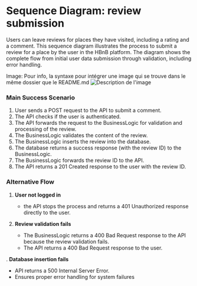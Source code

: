 # Sequence Diagram: review submission
Users can leave reviews for places they have visited, including a rating and a comment.
This sequence diagram illustrates the process to submit a review for a place by the user in the HBnB platform. The diagram shows the complete flow from initial user data submission through validation, including error handling.

Image:
Pour info, la syntaxe pour intégrer une image qui se trouve dans le même dossier que le README.md
![Description de l'image](nom_du_fichier.png)


### Main Success Scenario
1. User sends a POST request to the API to submit a comment.
2. The API checks if the user is authenticated.
3. The API forwards the request to the BusinessLogic for validation and processing of the review.
4. The BusinessLogic validates the content of the review.
5. The BusinessLogic inserts the review into the database.
6. The database returns a success response (with the review ID) to the BusinessLogic.
7. The BusinessLogic forwards the review ID to the API.
8. The API returns a 201 Created response to the user with the review ID.

### Alternative Flow
1. **User not logged in**
   - the API stops the process and returns a 401 Unauthorized response directly to the user.

2. **Review validation fails**
   - The BusinessLogic returns a 400 Bad Request response to the API because the review validation fails.
   - The API returns a 400 Bad Request response to the user.

. **Database insertion fails**
   - API returns a 500 Internal Server Error.
   - Ensures proper error handling for system failures
